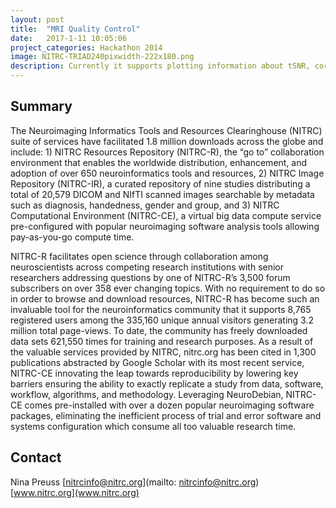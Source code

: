 ```yaml
---
layout: post
title:  "MRI Quality Control"
date:   2017-1-11 10:05:06
project_categories: Hackathon 2014
image: NITRC-TRIAD240pixwidth-222x180.png
description: Currently it supports plotting information about tSNR, coregistration and motion.
---
```

## Summary
The Neuroimaging Informatics Tools and Resources Clearinghouse (NITRC) suite of services have facilitated 1.8 million downloads across the globe and include: 1) NITRC Resources Repository (NITRC-R), the “go to” collaboration environment that enables the worldwide distribution, enhancement, and adoption of over 650 neuroinformatics tools and resources, 2) NITRC Image Repository (NITRC-IR), a curated repository of nine studies distributing a total of 20,579 DICOM and NIfTI scanned images searchable by metadata such as diagnosis, handedness, gender and group, and 3) NITRC Computational Environment (NITRC-CE), a virtual big data compute service pre-configured with popular neuroimaging software analysis tools allowing pay-as-you-go compute time.

NITRC-R facilitates open science through collaboration among neuroscientists across competing research institutions with senior researchers addressing questions by one of NITRC-R’s 3,500 forum subscribers on over 358 ever changing topics. With no requirement to do so in order to browse and download resources, NITRC-R has become such an invaluable tool for the neuroinformatics community that it supports 8,765 registered users among the 335,160 unique annual visitors generating 3.2 million total page-views. To date, the community has freely downloaded data sets 621,550 times for training and research purposes. As a result of the valuable services provided by NITRC, nitrc.org has been cited in 1,300 publications abstracted by Google Scholar with its most recent service, NITRC-CE innovating the leap towards reproducibility by lowering key barriers ensuring the ability to exactly replicate a study from data, software, workflow, algorithms, and methodology. Leveraging NeuroDebian, NITRC-CE comes pre-installed with over a dozen popular neuroimaging software packages, eliminating the inefficient process of trial and error software and systems configuration which consume all too valuable research time.


## Contact
Nina Preuss
[nitrcinfo@nitrc.org](mailto: nitrcinfo@nitrc.org)
[www.nitrc.org](www.nitrc.org)
